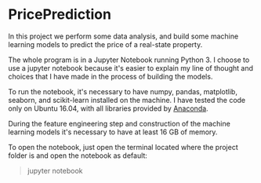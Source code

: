 # PricePrediction

In this project we perform some data analysis, and build some machine learning models to predict the price of a real-state property.

The whole program is in a Jupyter Notebook running Python 3.
I choose to use a jupyter notebook because it's easier to explain my line of thought and choices that I have made in the process of building the models.


To run the notebook, it's necessary to have numpy, pandas, matplotlib, seaborn, and scikit-learn installed on the machine.
I have tested the code only on Ubuntu 16.04, with all libraries provided by [Anaconda](https://www.continuum.io/downloads).

During the feature engineering step and construction of the machine learning models it's necessary to have at least 16 GB of memory.

To open the notebook, just open the terminal located where the project folder is and open the notebook as default:
> jupyter notebook

